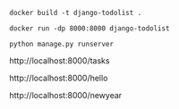 ``docker build -t django-todolist .``

``docker run -dp 8000:8000 django-todolist``

``python manage.py runserver``

http://localhost:8000/tasks

http://localhost:8000/hello

http://localhost:8000/newyear


